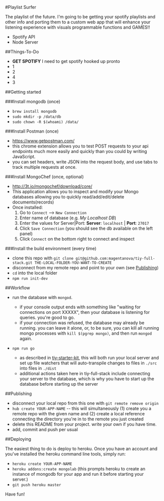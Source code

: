 #Playlist Surfer

The playlist of the future. I'm going to be getting your spotify playlists and other info and porting them to a custom web app that will enhance your listening experience with visuals programmable functions and GAMES!!

  - Spotify API
  - Node Server

##Things-To-Do

  - **GET SPOTIFY** I need to get spotify hooked up pronto
  - 1
  - 2
  - 4
  - 3




##Getting started

###Install mongodb (once)

  - `brew install mongodb`
  - `sudo mkdir -p /data/db`
  - `sudo chown -R $(whoami) /data/`


###Install Postman (once)

  - https://www.getpostman.com/
  - this chrome extension allows you to test POST requests to your api endpoints much more easily and quickly than you could by writing JavaScript.
  - you can set headers, write JSON into the request body, and use tabs to track multiple requests at once.

###Install MongoChef (once, optional)

  - http://3t.io/mongochef/download/core/
  - This application allows you to inspect and modify your Mongo databases allowing you to quickly read/add/edit/delete documents(records)
  - Once installed:
    1. Go to `Connect` --> `New Connection`
    2. Enter name of database (e.g. *My Localhost DB*)
    3. Enter the values for Server|Port:
       **Server**: `localhost` | **Port**: `27017`
    4. Click `Save Connection`
      (you should see the db available on the left panel)
    5. Click `Connect` on the bottom right to connect and inspect

###Install the build environment (every time)

  - clone this repo with `git clone git@github.com:magentanova/tiy-full-stack.git THE-LOCAL-FOLDER-YOU-WANT-TO-CREATE`
  - disconnect from my remote repo and point to your own (see [Publishing](#publishing))
  - `cd` into the local folder
  - `npm run init-dev`


##Workflow

  - run the database with `mongod`.
    - if your console output ends with something like "waiting for connections on port XXXXX", then your database is listening for queries. you're good to go.
    - if your connection was refused, the database may already be running. you can leave it alone, or, to be sure, you can kill all running mongo processes with `kill $(pgrep mongo)`, and then run `mongod` again.

  - `npm run go`
    - as described in [tiy-starter-kit](https://github.com/magentanova/tiy-starter-kit), this will both run your local server and set up file watchers that will auto-transpile changes to files in `./src` into files in `./dist`
    - additional actions taken here in tiy-full-stack include connecting your server to the database, which is why you have to start up the database before starting up the server


##Publishing

  - disconnect your local repo from this one with `git remote remove origin`
  - `hub create YOUR-APP-NAME` -- this will simultaneously (1) create you a remote repo with the given name and (2) create a local reference connecting the directory you're in to the remote you just created
  - delete this README from your project. write your own if you have time.
  - add, commit and push per usual


##Deploying

The easiest thing to do is deploy to heroku. Once you have an account and you've installed the heroku command line tools, simply run:

  - `heroku create YOUR-APP-NAME`
  - `heroku addons:create mongolab` (this prompts heroku to create an instance of mongodb for your app and run it before starting your server.)
  - `git push heroku master`

Have fun!
